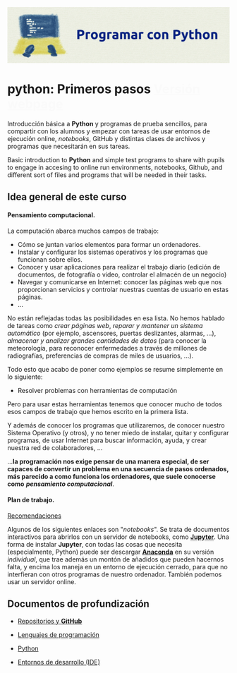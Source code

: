 <head>
<SCRIPT TYPE="text/javascript">
  function popup(mylink, windowname) {
    if (! window.focus)return true;
    var href;
    if (typeof(mylink) == 'string') href=mylink;
    else href=mylink.href;
    window.open(href, windowname, 'width=840,height=600,scrollbars=yes');
    return false;
  }
</SCRIPT>
</head>

![Primeros Pasos - imagen](Imagenes/programar_con_python.png)

# python: Primeros pasos <a href="https://drancope-clases.github.io/programar-con-python-drancope"  style="color:#fafafa;">Versión webpage</a>

Introducción básica a **Python** y programas de prueba sencillos, para compartir con los alumnos y empezar con tareas de usar entornos de ejecución online, *notebooks*, GitHub y distintas clases de archivos y programas que necesitarán en sus tareas.

Basic introduction to **Python** and simple test programs to share with pupils to engage in accesing to online run environments, notebooks, Github, and different sort of files and programs that will be needed in their tasks.

## Idea general de este curso

#### Pensamiento computacional.

La computación abarca muchos campos de trabajo:
- Cómo se juntan varios elementos para formar un ordenadores.
- Instalar y configurar los sistemas operativos y los programas que funcionan sobre ellos.
- Conocer y usar aplicaciones para realizar el trabajo diario (edición de documentos, de fotografía o video, controlar el almacén de un negocio)
- Navegar y comunicarse en Internet: conocer las páginas web que nos proporcionan servicios y controlar nuestras cuentas de usuario en estas páginas.
- ...

No están reflejadas todas las posibilidades en esa lista. No hemos hablado de tareas como *crear páginas web*, *reparar y mantener un sistema automático* (por ejemplo, ascensores, puertas deslizantes, alarmas, ...), *almacenar y analizar grandes cantidades de datos* (para conocer la meteorología, para reconocer enfermedades a través de millones de radiografías, preferencias de compras de miles de usuarios, ...).

Todo esto que acabo de poner como ejemplos se resume simplemente en lo siguiente:

- Resolver problemas con herramientas de computación

Pero para usar estas herramientas tenemos que conocer mucho de todos esos campos de trabajo que hemos escrito en la primera lista.

Y además de conocer los programas que utilizaremos, de conocer nuestro Sistema Operativo (y otros), y no tener miedo de instalar, quitar y configurar programas, de usar Internet para buscar información, ayuda, y crear nuestra red de colaboradores, ...

...**la programación nos exige pensar de una manera especial, de ser capaces de convertir un problema en una secuencia de pasos ordenados, más parecido a como funciona los ordenadores, que suele conocerse como** ***pensamiento computacional***.

#### Plan de trabajo.

<a href="https://drancope-clases.github.io/programar-con-python-drancope/recomendaciones.html" onClick="return popup(this, 'Elementos')">Recomendaciones</a>

Algunos de los siguientes enlaces son "*notebooks*". Se trata de documentos interactivos para abrirlos con un servidor de notebooks, como [**Jupyter**](https://jupyter.org). Una forma de instalar **Jupyter**, con todas las cosas que necesita (especialmente, Python) puede ser descargar [**Anaconda**](https://www.anaconda.com/products/individual) en su versión *individual*, que trae además un montón de añadidos que pueden hacernos falta, y encima los maneja en un entorno de ejecución cerrado, para que no interfieran con otros programas de nuestro ordenador. También podemos usar un servidor online.

## Documentos de profundización

* <a href="https://drancope-clases.github.io/programar-con-python-drancope/repositorios_github.html" onClick="return popup(this, 'Elementos')">Repositorios y <b>GitHub</b></a>

* <a href="https://drancope-clases.github.io/programar-con-python-drancope/lenguajes_programacion.html" onClick="return popup(this, 'Elementos')">Lenguajes de programación</a>

* <a href="https://drancope-clases.github.io/programar-con-python-drancope/elementos_python.html" onClick="return popup(this, 'Elementos')">Python</a>

* <a href="https://drancope-clases.github.io/programar-con-python-drancope/ides.html" onClick="return popup(this, 'Entornos de desarrollo \(IDE\)')">Entornos de desarrollo (IDE)</a>
